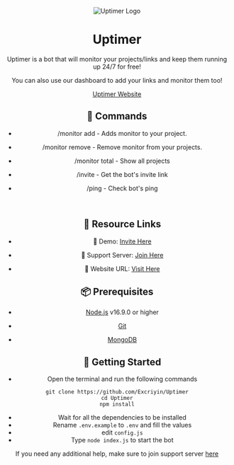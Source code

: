 <div align="center">

![Uptimer Logo](https://media.discordapp.net/attachments/1033006722639462482/1034134620528189500/uptimer.png)

# Uptimer
Uptimer is a bot that will monitor your projects/links and keep them running up 24/7 for free!

You can also use our dashboard to add your links and monitor them too!  
<p align="center">
 <a href="https://uptimer.lol">Uptimer Website</a>
 
<br>
 
## 💎 Commands
 
- /monitor add  - Adds monitor to your project.
- /monitor remove - Remove monitor from your projects.
- /monitor total - Show all projects
- /invite - Get the bot's invite link
- /ping - Check bot's ping
  </br>
 
  <br>
  
  ## 🔗 Resource Links

- 🤖 Demo: [Invite Here](https://discord.com/oauth2/authorize?client_id=1034109651677085706&permissions=8&scope=bot%20applications.commands)
- 🤝 Support Server: [Join Here](https://discord.gg/p57Y2dvJzx)
- 📂 Website URL: [Visit Here](https://uptimer.lol)

  
## 📦 Prerequisites

- [Node.js](https://nodejs.org/en/) v16.9.0 or higher
- [Git](https://git-scm.com/downloads)
- [MongoDB](https://www.mongodb.com)
  
  ## 🚀 Getting Started

- Open the terminal and run the following commands

```
git clone https://github.com/Excriyin/Uptimer
cd Uptimer
npm install
```

- Wait for all the dependencies to be installed
- Rename `.env.example` to `.env` and fill the values
- edit `config.js`
- Type `node index.js` to start the bot

If you need any additional help, make sure to join support server [here](https://discord.gg/p57Y2dvJzx)
<br>
